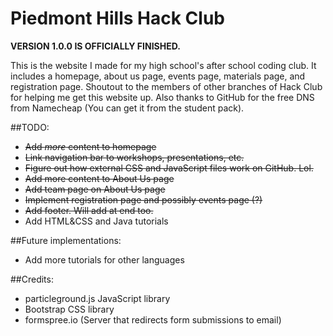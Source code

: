 # Piedmont Hills Hack Club
**VERSION 1.0.0 IS OFFICIALLY FINISHED.**

This is the website I made for my high school's after school coding club.
It includes a homepage, about us page, events page, materials page, and registration page.
Shoutout to the members of other branches of Hack Club for helping me get this website up.
Also thanks to GitHub for the free DNS from Namecheap (You can get it from the student pack).

##TODO:
* <s>Add *more* content to homepage</s>
* <s>Link navigation bar to workshops, presentations, etc.</s>
* <s>Figure out how external CSS and JavaScript files work on GitHub. Lol.</s>
* <s>Add more content to About Us page</s>
* <s>Add team page on About Us page</s>
* <s>Implement registration page and possibly events page (?)</s>
* <s>Add footer. Will add at end too.</s>
* Add HTML&CSS and Java tutorials

##Future implementations:
* Add more tutorials for other languages

##Credits:
* particleground.js JavaScript library
* Bootstrap CSS library
* formspree.io (Server that redirects form submissions to email)

<!-- WHY
      ARE
        YOU
          HERE-->

